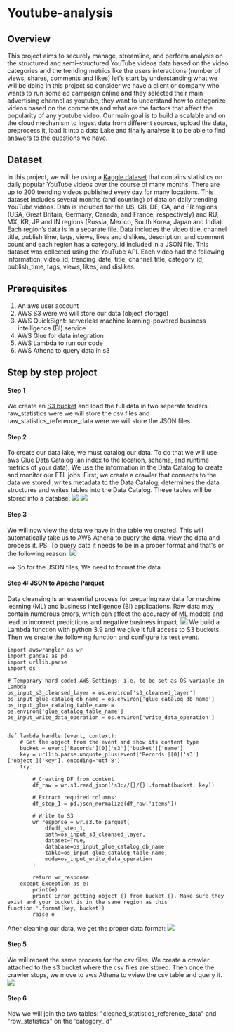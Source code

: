 # Youtube-analysis
## Overview
This project aims to securely manage, streamline, and perform analysis on the structured and semi-structured YouTube videos data based on the video categories and the trending metrics like the users interactions (number of views, shares, comments and likes)
let's start by understanding what we will be doing in this project so consider we have a client or company who wants to run some ad campaign online and they selected their main advertising channel as youtube, they want to understand how to categorize videos based on the comments and what are the factors that affect the popularity of any youtube video.
Our main goal is to build a scalable and on the cloud mechanism to ingest data from different sources, upload the data, preprocess it, load it into a data Lake and finally analyse it to be able to find answers to the questions we have.


## Dataset
In this project, we will be using a [Kaggle dataset](https://www.kaggle.com/datasets/datasnaek/youtube-new) that contains statistics  on daily popular YouTube videos over the course of many months. There are up to 200 trending videos published every day for many locations. This dataset includes several months (and counting) of data on daily trending YouTube videos. Data is included for the US, GB, DE, CA, and FR regions (USA, Great Britain, Germany, Canada, and France, respectively) and RU, MX, KR, JP and IN regions (Russia, Mexico, South Korea, Japan and India).
Each region’s data is in a separate file. Data includes the video title, channel title, publish time, tags, views, likes and dislikes, description, and comment count and each region has a category_id included in a JSON file.
This dataset was collected using the YouTube API. 
Each video had the following information: video_id, trending_date, title, channel_title, category_id, publish_time, tags, views, likes, and dislikes.

## Prerequisites
1. An aws user account 
2. AWS S3 were we will store our data (object storage)
3. AWS QuickSight: serverless machine learning-powered business intelligence (BI) service
4. AWS Glue for data integration 
5. AWS Lambda to run our code
6. AWS Athena to query data in s3

## Step by step project
#### Step 1
We create an [S3 bucket](https://github.com/nadinelabidi/Youtube-analysis/blob/main/images/buckets.webm) and load the full data in two seperate folders : raw_statistics were we will store the csv files and raw_statistics_reference_data were we will store the JSON files.
#### Step 2
To create our data lake, we must catalog our data. To do that we will use aws Glue Data Catalog (an index to the location, schema, and runtime metrics of your data). We use the information in the Data Catalog to create and monitor our ETL jobs.
First, we create a crawler that connects to the data we stored ,writes metadata to the Data Catalog, determines the data structures and writes tables into the Data Catalog. These tables will be stored into a databse.
![](https://github.com/nadinelabidi/Youtube-analysis/blob/main/images/crawler.PNG)
![](https://github.com/nadinelabidi/Youtube-analysis/blob/main/images/table.PNG)
#### Step 3 
We will now view the data we have in the table we created. This will automatically take us to AWS Athena to query the data, view the data and process it.
PS: To query data it needs to be in a proper format and that's or the following reason:
![](https://github.com/nadinelabidi/Youtube-analysis/blob/main/images/error.PNG)

==> So for the JSON files, We need to format the data 
#### Step 4: JSON to Apache Parquet 
Data cleansing is an essential process for preparing raw data for machine learning (ML) and business intelligence (BI) applications. Raw data may contain numerous errors, which can affect the accuracy of ML models and lead to incorrect predictions and negative business impact. 
![](https://github.com/nadinelabidi/Youtube-analysis/blob/main/images/data%20cleansing.PNG)
We build a Lambda function with python 3.9 and we give it full access to S3 buckets. Then we create the following function and configure its test event.
```
import awswrangler as wr
import pandas as pd
import urllib.parse
import os

# Temporary hard-coded AWS Settings; i.e. to be set as OS variable in Lambda
os_input_s3_cleansed_layer = os.environ['s3_cleansed_layer']
os_input_glue_catalog_db_name = os.environ['glue_catalog_db_name']
os_input_glue_catalog_table_name = os.environ['glue_catalog_table_name']
os_input_write_data_operation = os.environ['write_data_operation']


def lambda_handler(event, context):
    # Get the object from the event and show its content type
    bucket = event['Records'][0]['s3']['bucket']['name']
    key = urllib.parse.unquote_plus(event['Records'][0]['s3']['object']['key'], encoding='utf-8')
    try:

        # Creating DF from content
        df_raw = wr.s3.read_json('s3://{}/{}'.format(bucket, key))

        # Extract required columns:
        df_step_1 = pd.json_normalize(df_raw['items'])

        # Write to S3
        wr_response = wr.s3.to_parquet(
            df=df_step_1,
            path=os_input_s3_cleansed_layer,
            dataset=True,
            database=os_input_glue_catalog_db_name,
            table=os_input_glue_catalog_table_name,
            mode=os_input_write_data_operation
        )

        return wr_response
    except Exception as e:
        print(e)
        print('Error getting object {} from bucket {}. Make sure they exist and your bucket is in the same region as this function.'.format(key, bucket))
        raise e
``` 

After cleaning our data, we get the proper data format:
![](https://github.com/nadinelabidi/Youtube-analysis/blob/main/images/clean_reference_data.PNG)

#### Step 5
We will repeat the same process for the csv files. We create a crawler attached to the s3 bucket where the csv files are stored. Then once the crawler stops, we move to aws Athena to vview the csv table and query it.
![](https://github.com/nadinelabidi/Youtube-analysis/blob/main/images/table_csv_videos.png)

#### Step 6
Now we will join the two tables: "cleaned_statistics_reference_data" and "row_statistics" on the 'category_id"



